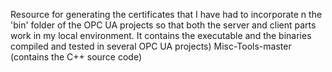 Resource for generating the certificates that I have had to incorporate n the 'bin' folder of the OPC UA projects so that both the server and client parts work in my local environment. It contains the executable and the binaries compiled and tested in several OPC UA projects) Misc-Tools-master (contains the C++ source code)
